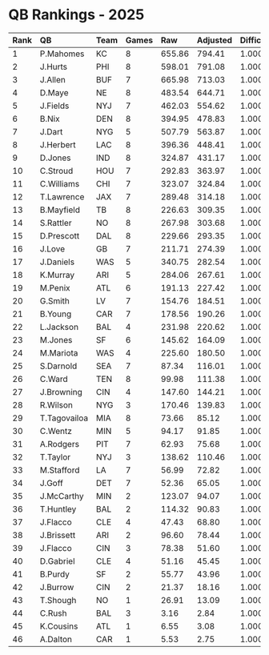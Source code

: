 # QB Rankings - 2025

| Rank | QB           | Team | Games | Raw    | Adjusted | Difficulty | Avg/Game | Normalized |
| :----| :------------| :----| :-----| :------| :--------| :----------| :--------| :----------|
| 1    | P.Mahomes    | KC   | 8     | 655.86 | 794.41   | 1.000      | 99.30    | 96.33      |
| 2    | J.Hurts      | PHI  | 8     | 598.01 | 791.08   | 1.000      | 98.88    | 96.06      |
| 3    | J.Allen      | BUF  | 7     | 665.98 | 713.03   | 1.000      | 101.86   | 89.74      |
| 4    | D.Maye       | NE   | 8     | 483.54 | 644.71   | 1.000      | 80.59    | 84.22      |
| 5    | J.Fields     | NYJ  | 7     | 462.03 | 554.62   | 1.000      | 79.23    | 74.60      |
| 6    | B.Nix        | DEN  | 8     | 394.95 | 478.83   | 1.000      | 59.85    | 70.80      |
| 7    | J.Dart       | NYG  | 5     | 507.79 | 563.87   | 1.000      | 112.77   | 69.86      |
| 8    | J.Herbert    | LAC  | 8     | 396.36 | 448.41   | 1.000      | 56.05    | 68.34      |
| 9    | D.Jones      | IND  | 8     | 324.87 | 431.17   | 1.000      | 53.90    | 66.95      |
| 10   | C.Stroud     | HOU  | 7     | 292.83 | 363.97   | 1.000      | 52.00    | 61.51      |
| 11   | C.Williams   | CHI  | 7     | 323.07 | 324.84   | 1.000      | 46.41    | 58.35      |
| 12   | T.Lawrence   | JAX  | 7     | 289.48 | 314.18   | 1.000      | 44.88    | 57.48      |
| 13   | B.Mayfield   | TB   | 8     | 226.63 | 309.35   | 1.000      | 38.67    | 57.09      |
| 14   | S.Rattler    | NO   | 8     | 267.98 | 303.68   | 1.000      | 37.96    | 56.63      |
| 15   | D.Prescott   | DAL  | 8     | 229.66 | 293.35   | 1.000      | 36.67    | 55.80      |
| 16   | J.Love       | GB   | 7     | 211.71 | 274.39   | 1.000      | 39.20    | 54.26      |
| 17   | J.Daniels    | WAS  | 5     | 340.75 | 282.54   | 1.000      | 56.51    | 51.01      |
| 18   | K.Murray     | ARI  | 5     | 284.06 | 267.61   | 1.000      | 53.52    | 50.99      |
| 19   | M.Penix      | ATL  | 6     | 191.13 | 227.42   | 1.000      | 37.90    | 49.37      |
| 20   | G.Smith      | LV   | 7     | 154.76 | 184.51   | 1.000      | 26.36    | 47.00      |
| 21   | B.Young      | CAR  | 7     | 178.56 | 190.26   | 1.000      | 27.18    | 46.66      |
| 22   | L.Jackson    | BAL  | 4     | 231.98 | 220.62   | 1.000      | 55.15    | 46.34      |
| 23   | M.Jones      | SF   | 6     | 145.62 | 164.09   | 1.000      | 27.35    | 43.90      |
| 24   | M.Mariota    | WAS  | 4     | 225.60 | 180.50   | 1.000      | 45.12    | 43.14      |
| 25   | S.Darnold    | SEA  | 7     | 87.34  | 116.01   | 1.000      | 16.57    | 41.45      |
| 26   | C.Ward       | TEN  | 8     | 99.98  | 111.38   | 1.000      | 13.92    | 41.08      |
| 27   | J.Browning   | CIN  | 4     | 147.60 | 144.21   | 1.000      | 36.05    | 40.91      |
| 28   | R.Wilson     | NYG  | 3     | 170.46 | 139.83   | 1.000      | 46.61    | 39.71      |
| 29   | T.Tagovailoa | MIA  | 8     | 73.66  | 85.12    | 1.000      | 10.64    | 38.96      |
| 30   | C.Wentz      | MIN  | 5     | 94.17  | 91.85    | 1.000      | 18.37    | 38.57      |
| 31   | A.Rodgers    | PIT  | 7     | 62.93  | 75.68    | 1.000      | 10.81    | 38.19      |
| 32   | T.Taylor     | NYJ  | 3     | 138.62 | 110.46   | 1.000      | 36.82    | 38.11      |
| 33   | M.Stafford   | LA   | 7     | 56.99  | 72.82    | 1.000      | 10.40    | 37.96      |
| 34   | J.Goff       | DET  | 7     | 52.36  | 65.05    | 1.000      | 9.29     | 37.33      |
| 35   | J.McCarthy   | MIN  | 2     | 123.07 | 94.07    | 1.000      | 47.03    | 36.68      |
| 36   | T.Huntley    | BAL  | 2     | 114.32 | 90.83    | 1.000      | 45.41    | 36.52      |
| 37   | J.Flacco     | CLE  | 4     | 47.43  | 68.80    | 1.000      | 17.20    | 36.29      |
| 38   | J.Brissett   | ARI  | 2     | 96.60  | 78.44    | 1.000      | 39.22    | 35.92      |
| 39   | J.Flacco     | CIN  | 3     | 78.38  | 51.60    | 1.000      | 17.20    | 34.89      |
| 40   | D.Gabriel    | CLE  | 4     | 51.16  | 45.45    | 1.000      | 11.36    | 34.86      |
| 41   | B.Purdy      | SF   | 2     | 55.77  | 43.96    | 1.000      | 21.98    | 34.11      |
| 42   | J.Burrow     | CIN  | 2     | 21.37  | 18.16    | 1.000      | 9.08     | 32.92      |
| 43   | T.Shough     | NO   | 1     | 26.91  | 13.09    | 1.000      | 13.09    | 32.53      |
| 44   | C.Rush       | BAL  | 3     | 3.16   | 2.84     | 1.000      | 0.95     | 32.24      |
| 45   | K.Cousins    | ATL  | 1     | 6.55   | 3.08     | 1.000      | 3.08     | 32.19      |
| 46   | A.Dalton     | CAR  | 1     | 5.53   | 2.75     | 1.000      | 2.75     | 32.17      |

